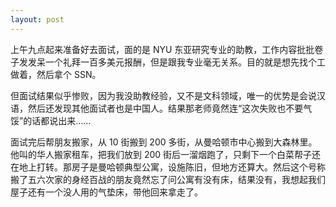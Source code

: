 ```yaml
---
layout: post
---
```


上午九点起来准备好去面试，面的是 NYU 东亚研究专业的助教，工作内容批批卷子发发呆一个礼拜一百多美元报酬，但是跟我专业毫无关系。目的就是想先找个工做着，然后拿个 SSN。

但面试结果似乎惨败，因为我没助教经验，又不是文科领域，唯一的优势是会说汉语，然后还发现其他面试者也是中国人。结果那老师竟然连“这次失败也不要气馁”的话都说出来……

面试完后帮朋友搬家，从 10 街搬到 200 多街，从曼哈顿市中心搬到大森林里。他叫的华人搬家租车，把我们放到 200 街后一溜烟跑了，只剩下一个白菜帮子还在地上打转。那房子是曼哈顿典型公寓，设施陈旧，但地方还算大。然后这个号称搬了五六次家的身经百战的朋友竟然忘了问公寓有没有床，结果没有，我想起我们屋子还有一个没人用的气垫床，带他回来拿走了。
